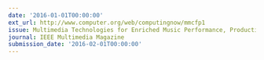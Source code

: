 ```yaml
---
date: '2016-01-01T00:00:00'
ext_url: http://www.computer.org/web/computingnow/mmcfp1
issue: Multimedia Technologies for Enriched Music Performance, Production, and Consumption
journal: IEEE Multimedia Magazine
submission_date: '2016-02-01T00:00:00'
---
```

